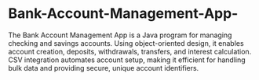 # Bank-Account-Management-App-
The Bank Account Management App is a Java program for managing checking and savings accounts. Using object-oriented design, it enables account creation, deposits, withdrawals, transfers, and interest calculation. CSV integration automates account setup, making it efficient for handling bulk data and providing secure, unique account identifiers.
